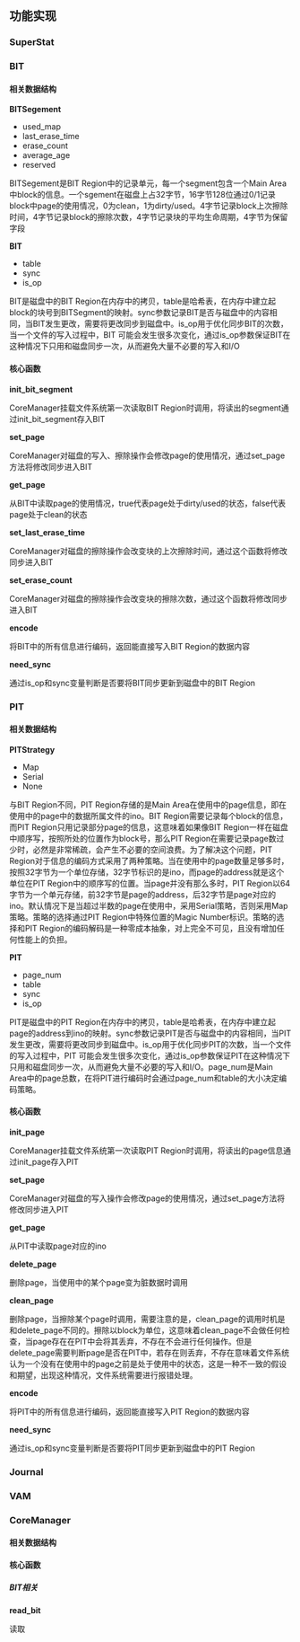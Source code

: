 ## 功能实现

### SuperStat



### BIT

#### 相关数据结构

**BITSegement**

* used_map
* last_erase_time
* erase_count
* average_age
* reserved

BITSegement是BIT Region中的记录单元，每一个segment包含一个Main Area中block的信息。一个sgement在磁盘上占32字节，16字节128位通过0/1记录block中page的使用情况，0为clean，1为dirty/used。4字节记录block上次擦除时间，4字节记录block的擦除次数，4字节记录块的平均生命周期，4字节为保留字段

**BIT**

* table
* sync
* is_op

BIT是磁盘中的BIT Region在内存中的拷贝，table是哈希表，在内存中建立起block的块号到BITSegment的映射。sync参数记录BIT是否与磁盘中的内容相同，当BIT发生更改，需要将更改同步到磁盘中。is_op用于优化同步BIT的次数，当一个文件的写入过程中，BIT 可能会发生很多次变化，通过is_op参数保证BIT在这种情况下只用和磁盘同步一次，从而避免大量不必要的写入和I/O

#### 核心函数

**init_bit_segment**

CoreManager挂载文件系统第一次读取BIT Region时调用，将读出的segment通过init_bit_segment存入BIT

**set_page**

CoreManager对磁盘的写入、擦除操作会修改page的使用情况，通过set_page方法将修改同步进入BIT

**get_page**

从BIT中读取page的使用情况，true代表page处于dirty/used的状态，false代表page处于clean的状态

**set_last_erase_time**

CoreManager对磁盘的擦除操作会改变块的上次擦除时间，通过这个函数将修改同步进入BIT

**set_erase_count**

CoreManager对磁盘的擦除操作会改变块的擦除次数，通过这个函数将修改同步进入BIT

**encode**

将BIT中的所有信息进行编码，返回能直接写入BIT Region的数据内容

**need_sync**

通过is_op和sync变量判断是否要将BIT同步更新到磁盘中的BIT Region

### PIT

#### 相关数据结构

**PITStrategy**

* Map
* Serial
* None

与BIT Region不同，PIT Region存储的是Main Area在使用中的page信息，即在使用中的page中的数据所属文件的ino。BIT Region需要记录每个block的信息，而PIT Region只用记录部分page的信息，这意味着如果像BIT Region一样在磁盘中顺序写，按照所处的位置作为block号，那么PIT Region在需要记录page数过少时，必然是非常稀疏，会产生不必要的空间浪费。为了解决这个问题，PIT Region对于信息的编码方式采用了两种策略。当在使用中的page数量足够多时，按照32字节为一个单位存储，32字节标识的是ino，而page的address就是这个单位在PIT Region中的顺序写的位置。当page并没有那么多时，PIT Region以64字节为一个单元存储，前32字节是page的address，后32字节是page对应的ino。默认情况下是当超过半数的page在使用中，采用Serial策略，否则采用Map策略。策略的选择通过PIT Region中特殊位置的Magic Number标识。策略的选择和PIT Region的编码解码是一种零成本抽象，对上完全不可见，且没有增加任何性能上的负担。

**PIT**

* page_num
* table
* sync
* is_op

PIT是磁盘中的PIT Region在内存中的拷贝，table是哈希表，在内存中建立起page的address到ino的映射。sync参数记录PIT是否与磁盘中的内容相同，当PIT发生更改，需要将更改同步到磁盘中。is_op用于优化同步PIT的次数，当一个文件的写入过程中，PIT 可能会发生很多次变化，通过is_op参数保证PIT在这种情况下只用和磁盘同步一次，从而避免大量不必要的写入和I/O。page_num是Main Area中的page总数，在将PIT进行编码时会通过page_num和table的大小决定编码策略。

#### 核心函数

**init_page**

CoreManager挂载文件系统第一次读取PIT Region时调用，将读出的page信息通过init_page存入PIT

**set_page**

CoreManager对磁盘的写入操作会修改page的使用情况，通过set_page方法将修改同步进入PIT

**get_page**

从PIT中读取page对应的ino

**delete_page**

删除page，当使用中的某个page变为脏数据时调用

**clean_page**

删除page，当擦除某个page时调用，需要注意的是，clean_page的调用时机是和delete_page不同的。擦除以block为单位，这意味着clean_page不会做任何检查，当page存在在PIT中会将其丢弃，不存在不会进行任何操作。但是delete_page需要判断page是否在PIT中，若存在则丢弃，不存在意味着文件系统认为一个没有在使用中的page之前是处于使用中的状态，这是一种不一致的假设和期望，出现这种情况，文件系统需要进行报错处理。

**encode**

将PIT中的所有信息进行编码，返回能直接写入PIT Region的数据内容

**need_sync**

通过is_op和sync变量判断是否要将PIT同步更新到磁盘中的PIT Region

### Journal



### VAM



### CoreManager

#### 相关数据结构



#### 核心函数

##### BIT相关

**read_bit**

读取


